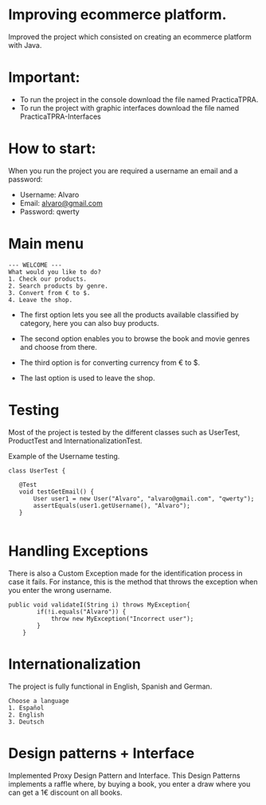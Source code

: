 # Improving ecommerce platform.
Improved the project which consisted on creating an ecommerce platform with Java.

# Important:

+ To run the project in the console download the file named PracticaTPRA.
+ To run the project with graphic interfaces download the file named PracticaTPRA-Interfaces

# How to start:

When you run the project you are required a username an email and a password:

+ Username: Alvaro
+ Email: alvaro@gmail.com
+ Password: qwerty


# Main menu
 ```
--- WELCOME ---
What would you like to do?
 1. Check our products.
 2. Search products by genre.
 3. Convert from € to $.
 4. Leave the shop.
```

+ The first option lets you see all the products available classified by category, here you can also buy products.

+ The second option enables you to browse the book and movie genres and choose from there.

+ The third option is for converting currency from € to $.

+ The last option is used to leave the shop.

# Testing

Most of the project is tested by the different classes such as UserTest, ProductTest and InternationalizationTest.

Example of the Username testing.

 ```
class UserTest {

	@Test
	void testGetEmail() {
		User user1 = new User("Alvaro", "alvaro@gmail.com", "qwerty");
		assertEquals(user1.getUsername(), "Alvaro");
	}
	
```

# Handling Exceptions

There is also a Custom Exception made for the identification process in case it fails. For instance, this is the method that throws the exception when you enter the wrong username.

```
public void validateI(String i) throws MyException{
		if(!i.equals("Alvaro")) {
			throw new MyException("Incorrect user");
		}
	}
```

# Internationalization

The project is fully functional in English, Spanish and German.
```
Choose a language
1. Español
2. English
3. Deutsch
```

# Design patterns + Interface

Implemented Proxy Design Pattern and Interface.
This Design Patterns implements a raffle where, by buying a book, you enter a draw where you can get a 1€ discount on all books.
